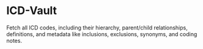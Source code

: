 # ICD-Vault
 Fetch all ICD codes, including their hierarchy, parent/child relationships, definitions, and metadata like inclusions, exclusions, synonyms, and coding notes.
